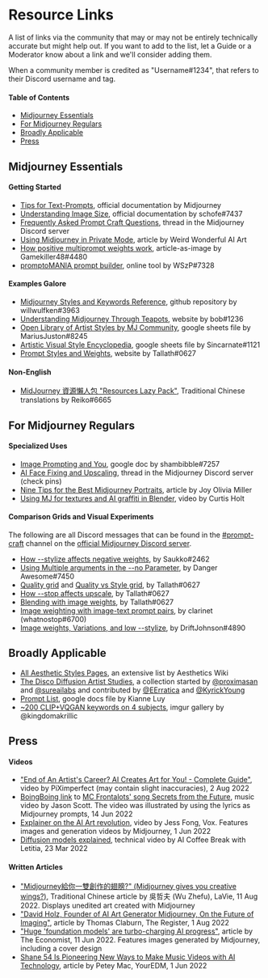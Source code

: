 # Resource Links

A list of links via the community that may or may not be entirely technically accurate but might help out. If you want to add to the list, let a Guide or a Moderator know about a link and we'll consider adding them.

When a community member is credited as "Username#1234", that refers to their Discord username and tag.

#### **Table of Contents**

* [Midjourney Essentials](./#midjourney-specific)
* [For Midjourney Regulars](./#for-midjourney-regulars)
* [Broadly Applicable](./#broadly-applicable)
* [Press](./#press)

## Midjourney Essentials

#### Getting Started

* [Tips for Text-Prompts](guide-to-prompting.md), official documentation by Midjourney
* [Understanding Image Size](understanding-image-size.md#image-dimensions), official documentation by schofe#7437
* [Frequently Asked Prompt Craft Questions](https://discord.com/channels/662267976984297473/996170079102312468/996170081631490219), thread in the Midjourney Discord server
* [Using Midjourney in Private Mode](https://weirdwonderfulai.art/resources/midjourney-private-mode/), article by Weird Wonderful AI Art
* [How positive multiprompt weights work](https://cdn.discordapp.com/attachments/996170079102312468/1001524405639319602/MJ\_weights\_explained.png), article-as-image by Gamekiller48#4480
* [promptoMANIA prompt builder](https://promptomania.com/prompt-builder/), online tool by WSzP#7328

#### Examples Galore

* [Midjourney Styles and Keywords Reference](https://github.com/willwulfken/MidJourney-Styles-and-Keywords-Reference), github repository by willwulfken#3963
* [Understanding Midjourney Through Teapots](https://rexwang8.github.io/resource/ai/teapot), website by bob#1236
* [Open Library of Artist Styles by MJ Community](https://docs.google.com/spreadsheets/d/1cm6239gw1XvvDMRtazV6txa9pnejpKkM5z24wRhhFz0/edit#gid=438712621), google sheets file by MariusJuston#8245
* [Artistic Visual Style Encyclopedia](https://docs.google.com/spreadsheets/d/10i9Ip8tVSERAuMWbc6-H6BUFCoUGOQ91YzDvX--c4bk/edit#gid=0), google sheets file by Sincarnate#1121
* [Prompt Styles and Weights](https://sites.google.com/view/understanding-mj-prompts/home), website by Tallath#0627

#### Non-English

* [MidJourney 資源懶人包 "Resources Lazy Pack"](https://sites.google.com/view/midjourney-resource-tips/%E9%A6%96%E9%A0%81), Traditional Chinese translations by Reiko#6665

## For Midjourney Regulars

#### Specialized Uses

* [Image Prompting and You](https://docs.google.com/document/d/13c8Ci-8kU2PVZu6DKghlhOOrbf4kmtc9xxCJAnPqvC0), google doc by shambibble#7257
* [AI Face Fixing and Upscaling](https://discord.com/channels/662267976984297473/985676384707936276/998792091670953984), thread in the Midjourney Discord server (check pins)
* [Nine Tips for the Best Midjourney Portraits](https://www.betchashesews.com/2022/06/05/midjourney-portraits/), article by Joy Olivia Miller
* [Using MJ for textures and AI graffiti in Blender](https://www.youtube.com/watch?v=6Dmn5Tokv8A), video by Curtis Holt

#### Comparison Grids and Visual Experiments

The following are all Discord messages that can be found in the [#prompt-craft](https://discord.com/channels/662267976984297473/992207085146222713) channel on the [official Midjourney Discord server](https://discord.gg/midjourney).

* [How --stylize affects negative weights](https://discord.com/channels/662267976984297473/996170079102312468/1001944979226239056), by Saukko#2462
* [Using Multiple arguments in the --no Parameter](https://discord.com/channels/662267976984297473/996170079102312468/996913975474266222), by Danger Awesome#7450
* [Quality grid](https://discord.com/channels/662267976984297473/996170079102312468/1001174570629349457) and [Quality vs Style grid](https://discord.com/channels/662267976984297473/996170079102312468/1001168224047607939), by Tallath#0627
* [How --stop affects upscale](https://discord.com/channels/662267976984297473/996170079102312468/999879562420826262), by Tallath#0627
* [Blending with image weights](https://discord.com/channels/662267976984297473/996170079102312468/997180846131908718), by Tallath#0627
* [Image weighting with image-text prompt pairs](https://discord.com/channels/662267976984297473/996170079102312468/1003325319702384640), by clarinet (whatnostop#6700)
* [Image weights, Variations, and low --stylize](https://discord.com/channels/662267976984297473/996170079102312468/1002400828025470997), by DriftJohnson#4890

## Broadly Applicable

* [All Aesthetic Styles Pages](https://aesthetics.fandom.com/wiki/Special:AllPages), an extensive list by Aesthetics Wiki
* [The Disco Diffusion Artist Studies](https://weirdwonderfulai.art/resources/disco-diffusion-70-plus-artist-studies/), a collection started by [@proximasan](https://twitter.com/proximasan) and [@sureailabs](https://twitter.com/sureailabs) and contributed by [@EErratica](https://twitter.com/EErratica) and [@KyrickYoung](https://twitter.com/KyrickYoung)
* [Prompt List](https://docs.google.com/document/d/1kuKBiifAm\_UVipAjJjqOSfMcmyjvfHdD/edit), google docs file by Kianne Luy
* [\~200 CLIP+VQGAN keywords on 4 subjects](https://imgur.com/a/SALxbQm), imgur gallery by @kingdomakrillic

## Press

#### Videos

* ["End of An Artist's Career? AI Creates Art for You! - Complete Guide"](https://www.youtube.com/watch?v=704brywiyfw), video by PiXimperfect (may contain slight inaccuracies), 2 Aug 2022
* [BoingBoing link](https://boingboing.net/2022/06/19/the-lyrics-of-a-song-about-data-encryption-by-mc-frontalot-have-been-fed-into-the-midjourney-text-to-image-ai-and-the-results-are-freaky.html/amp) to [MC Frontalots' song Secrets from the Future](https://youtu.be/yVm8oZx9WSM), music video by Jason Scott. The video was illustrated by using the lyrics as Midjourney prompts, 14 Jun 2022
* [Explainer on the AI Art revolution](https://www.youtube.com/watch?v=SVcsDDABEkM), video by Jess Fong, Vox. Features images and generation videos by Midjourney, 1 Jun 2022
* [Diffusion models explained](https://www.youtube.com/watch?v=344w5h24-h8), technical video by AI Coffee Break with Letitia, 23 Mar 2022

#### Written Articles

* ["Midjourney給你一雙創作的翅膀?" (Midjourney gives you creative wings?)](https://www.wowlavie.com/article/ae2201277), Traditional Chinese article by 吳哲夫 (Wu Zhefu), LaVie, 11 Aug 2022. Displays unedited art created with Midjourney
* ["David Holz, Founder of AI Art Generator Midjourney, On the Future of Imaging"](https://www.theregister.com/AMP/2022/08/01/david\_holz\_midjourney/), article by Thomas Claburn, The Register, 1 Aug 2022
* ["Huge 'foundation models' are turbo-charging AI progress"](https://www.economist.com/interactive/briefing/2022/06/11/huge-foundation-models-are-turbo-charging-ai-progress), article by The Economist, 11 Jun 2022. Features images generated by Midjourney, including a cover design
* [Shane 54 Is Pioneering New Ways to Make Music Videos with AI Technology](https://www.youredm.com/2022/06/01/shane-54-is-pioneering-a-new-way-to-make-music-videos-with-ai-technology/), article by Petey Mac, YourEDM, 1 Jun 2022
